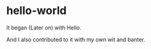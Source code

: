 # hello-world
It began (Later on) with Hello.

And I also contributed to it with my own wit and banter. 
